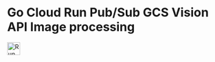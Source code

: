 # Go Cloud Run Pub/Sub GCS Vision API Image processing

[<img src="https://storage.googleapis.com/cloudrun/button.svg" alt="Run on Google Cloud" height="30">][run_button_pubsub_vision_imgproc_go] 

[run_button_pubsub_vision_imgproc_go]: https://deploy.cloud.run/?git_repo=https://github.com/GoogleCloudPlatform/golang-samples&dir=run/image-processing

